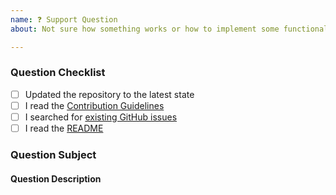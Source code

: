 ```yaml
---
name: ❓ Support Question
about: Not sure how something works or how to implement some functionality? Ask us here! (But please check the docs first 🙃)

---
```


### Question Checklist

- [ ] Updated the repository to the latest state
- [ ] I read the [Contribution Guidelines](../../../CONTRIBUTING.md)
- [ ] I searched for [existing GitHub issues](https://github.com/DP-3T/dp3t-sdk-backend/issues)
- [ ] I read the [README](../../../README.md)

### Question Subject

#### Question Description
<!-- Please include expected behavior and any relevant code samples with your question if possible -->